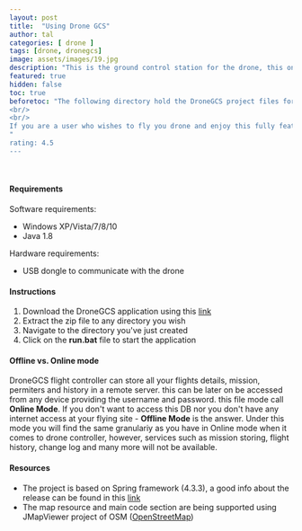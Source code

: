 ```yaml
---
layout: post
title:  "Using Drone GCS"
author: tal
categories: [ drone ]
tags: [drone, dronegcs]
image: assets/images/19.jpg
description: "This is the ground control station for the drone, this one contain the GUI logic (based on JFX2). This clients communicate with the drone server to get and store data. It is also work with the map viewer project to get map access, image processing project to have FPV and generic tools to get access to USB devices."
featured: true
hidden: false
toc: true
beforetoc: "The following directory hold the DroneGCS project files for the GUI and Controller components. It consist of code, drivers and executable jars directory. In order to have a better understanding of the code simply dig into it. The controller components exist in the GUI Plugin is responsible of two things, the first, communicate with the drone itself, running mission, flight control and many other nice utility. It second hat is to communicate with the server out there in the cloud, the server responsible of saving you configuration, saving your mission and perimeters. The server gives you a private DB to work on until you save it to the public DB.
<br/>
<br/>
If you are a user who wishes to fly you drone and enjoy this fully featured Ground Control Station, simple download the relevant files from <a href="https://github.com/taljmars/DroneGCS/tree/master/ClientInstallation">here</a>, Run Deploy.bat and enjoy your newly GCS, this client require an internet connection. In case you wish to use local server (For having better performance and offline flight, download DroneServer as <a href="https://github.com/taljmars/DroneServer/tree/master/ServerInstallation">well</a> and follow it installation guidelines) Last but not least, in case you wish to install a standalone version which include both client and server in a single installer please refere to <a href="https://github.com/taljmars/StandaloneDroneGCS">this</a> repository
"
rating: 4.5
---
```


<br/>

#### Requirements
Software requirements:
<ul>
  <li>Windows XP/Vista/7/8/10</li>
  <li>Java 1.8</li>
</ul>

Hardware requirements:
<ul>
  <li>USB dongle to communicate with the drone</li>
</ul>

#### Instructions

1. Download the DroneGCS application using this <a href="https://github.com/taljmars/DroneGCS/raw/master/ClientInstallation/Windows/DroneGCS-win-x64.zip">link</a>
2. Extract the zip file to any directory you wish
3. Navigate to the directory you've just created
4. Click on the <b>run.bat</b> file to start the application

#### Offline vs. Online mode

DroneGCS flight controller can store all your flights details, mission, permiters and history in a remote server. this can be later on be accessed
from any device providing the username and password. this file mode call <b>Online Mode</b>.
If you don't want to access this DB nor you don't have any internet access at your flying site - <b>Offline Mode</b> is the answer.
Under this mode you will find the same granulariy as you have in Online mode when it comes to drone controller, however, services such as mission storing,
flight history, change log and many more will not be available.

#### Resources
- The project is based on Spring framework (4.3.3), a good info about the release can be found in this <a href="http://repo.spring.io/release/org/springframework/spring/4.3.3.RELEASE/">link</a>
- The map resource and main code section are being supported using JMapViewer project of OSM (<a href="http://wiki.openstreetmap.org/wiki/JMapViewer">OpenStreetMap</a>)

